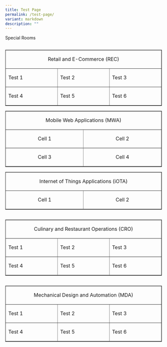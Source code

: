 ```yaml
---
title: Test Page
permalink: /test-page/
variant: markdown
description: ""
---
```

Special Rooms

<table cellspacing="0" cellpadding="0" border="1" align="right">
	<tbody>
		<tr>
			<td style="width:623px;" colspan="3">
			<p align="center">Retail and E-Commerce (REC)</p>
			</td>
		</tr>
		<tr>
			<td style="width:208px;">
			<p>Test 1</p>
			</td>
			<td style="width:208px;">
			<p>Test 2</p>
			</td>
			<td style="width:208px;">
			<p>Test 3</p>
			</td>
		</tr>
		<tr>
			<td style="width:208px;">
			<p>Test 4</p>
			</td>
			<td style="width:208px;">
			<p>Test 5</p>
			</td>
			<td style="width:208px;">
			<p>Test 6</p>
			</td>
		</tr>
	</tbody>
</table>



<table cellspacing="0" cellpadding="0" border="1">
	<tbody>
		<tr>
			<td style="width:623px;" colspan="2">
			<p align="center">Mobile Web Applications (MWA)</p>
			</td>
		</tr>
		<tr>
			<td style="width:312px;">
			<p align="center">Cell 1</p>
			</td>
			<td style="width:312px;">
			<p align="center">Cell 2</p>
			</td>
		</tr>
		<tr>
			<td style="width:312px;">
			<p align="center">Cell 3</p>
			</td>
			<td style="width:312px;">
			<p align="center">Cell 4</p>
			</td>
		</tr>
	</tbody>
</table>

<table cellspacing="0" cellpadding="0" border="1">
	<tbody>
		<tr>
			<td style="width:623px;" colspan="2">
			<p align="center">Internet of Things Applications (iOTA)</p>
			</td>
		</tr>
		<tr>
			<td style="width:312px;">
			<p align="center">Cell 1</p>
			</td>
			<td style="width:312px;">
			<p align="center">Cell 2</p>
			</td>
		</tr>
	</tbody>
</table>

<table cellspacing="0" cellpadding="0" border="1" align="right">
	<tbody>
		<tr>
			<td style="width:623px;" colspan="3">
			<p align="center">Culinary and Restaurant Operations (CRO)</p>
			</td>
		</tr>
		<tr>
			<td style="width:208px;">
			<p>Test 1</p>
			</td>
			<td style="width:208px;">
			<p>Test 2</p>
			</td>
			<td style="width:208px;">
			<p>Test 3</p>
			</td>
		</tr>
		<tr>
			<td style="width:208px;">
			<p>Test 4</p>
			</td>
			<td style="width:208px;">
			<p>Test 5</p>
			</td>
			<td style="width:208px;">
			<p>Test 6</p>
			</td>
		</tr>
	</tbody>
</table>

<table cellspacing="0" cellpadding="0" border="1" align="right">
	<tbody>
		<tr>
			<td style="width:623px;" colspan="3">
			<p align="center">Mechanical Design and Automation (MDA)</p>
			</td>
		</tr>
		<tr>
			<td style="width:208px;">
			<p>Test 1</p>
			</td>
			<td style="width:208px;">
			<p>Test 2</p>
			</td>
			<td style="width:208px;">
			<p>Test 3</p>
			</td>
		</tr>
		<tr>
			<td style="width:208px;">
			<p>Test 4</p>
			</td>
			<td style="width:208px;">
			<p>Test 5</p>
			</td>
			<td style="width:208px;">
			<p>Test 6</p>
			</td>
		</tr>
	</tbody>
</table>